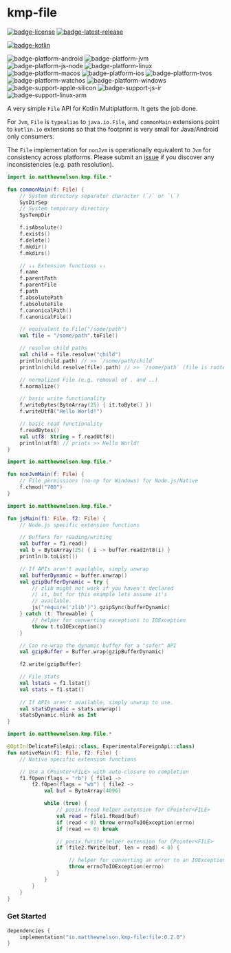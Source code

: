 # kmp-file
[![badge-license]][url-license]
[![badge-latest-release]][url-latest-release]

[![badge-kotlin]][url-kotlin]

![badge-platform-android] 
![badge-platform-jvm]
![badge-platform-js-node] 
![badge-platform-linux] 
![badge-platform-macos] 
![badge-platform-ios] 
![badge-platform-tvos] 
![badge-platform-watchos] 
![badge-platform-windows]
![badge-support-apple-silicon] 
![badge-support-js-ir] 
![badge-support-linux-arm] 

A very simple `File` API for Kotlin Multiplatform. It gets the job done.

For `Jvm`, `File` is `typealias` to `java.io.File`, and `commonMain` extensions 
point to `kotlin.io` extensions so that the footprint is very small for 
Java/Android only consumers.

The `File` implementation for `nonJvm` is operationally equivalent to 
`Jvm` for consistency across platforms. Please submit an [issue][url-issue] 
if you discover any inconsistencies (e.g. path resolution).

```kotlin
import io.matthewnelson.kmp.file.*

fun commonMain(f: File) {
    // System directory separator character (`/` or `\`)
    SysDirSep
    // System temporary directory
    SysTempDir

    f.isAbsolute()
    f.exists()
    f.delete()
    f.mkdir()
    f.mkdirs()

    // ↓↓ Extension functions ↓↓
    f.name
    f.parentPath
    f.parentFile
    f.path
    f.absolutePath
    f.absoluteFile
    f.canonicalPath()
    f.canonicalFile()

    // equivalent to File("/some/path")
    val file = "/some/path".toFile()

    // resolve child paths
    val child = file.resolve("child")
    println(child.path) // >> `/some/path/child`
    println(child.resolve(file).path) // >> `/some/path` (file is rooted)

    // normalized File (e.g. removal of . and ..)
    f.normalize()

    // basic write functionality
    f.writeBytes(ByteArray(25) { it.toByte() })
    f.writeUtf8("Hello World!")

    // basic read functionality
    f.readBytes()
    val utf8: String = f.readUtf8()
    println(utf8) // prints >> Hello World!
}
```

```kotlin
import io.matthewnelson.kmp.file.*

fun nonJvmMain(f: File) {
    // File permissions (no-op for Windows) for Node.js/Native
    f.chmod("700")
}
```

```kotlin
import io.matthewnelson.kmp.file.*

fun jsMain(f1: File, f2: File) {
    // Node.js specific extension functions

    // Buffers for reading/writing
    val buffer = f1.read()
    val b = ByteArray(25) { i -> buffer.readInt8(i) }
    println(b.toList())

    // If APIs aren't available, simply unwrap
    val bufferDynamic = buffer.unwrap()
    val gzipBufferDynamic = try {
        // zlib might not work if you haven't declared
        // it, but for this example lets assume it's
        // available.
        js("require('zlib')").gzipSync(bufferDynamic)
    } catch (t: Throwable) {
        // helper for converting exceptions to IOException
        throw t.toIOException()
    }

    // Can re-wrap the dynamic buffer for a "safer" API
    val gzipBuffer = Buffer.wrap(gzipBufferDynamic)

    f2.write(gzipBuffer)

    // File stats
    val lstats = f1.lstat()
    val stats = f1.stat()
    
    // If APIs aren't available, simply unwrap to use.
    val statsDynamic = stats.unwrap()
    statsDynamic.nlink as Int
}
```

```kotlin
import io.matthewnelson.kmp.file.*

@OptIn(DelicateFileApi::class, ExperimentalForeignApi::class)
fun nativeMain(f1: File, f2: File) {
    // Native specific extension functions

    // Use a CPointer<FILE> with auto-closure on completion
    f1.fOpen(flags = "rb") { file1 ->
        f2.fOpen(flags = "wb") { file2 ->
            val buf = ByteArray(4096)

            while (true) {
                // posix.fread helper extension for CPointer<FILE>
                val read = file1.fRead(buf)
                if (read < 0) throw errnoToIOException(errno)
                if (read == 0) break

                // posix.fwrite helper extension for CPointer<FILE>
                if (file2.fWrite(buf, len = read) < 0) {

                    // helper for converting an error to an IOException
                    throw errnoToIOException(errno)
                }
            }
        }
    }
}
```

### Get Started

<!-- TAG_VERSION -->
```kotlin
dependencies {
    implementation("io.matthewnelson.kmp-file:file:0.2.0")
}
```

<!-- TAG_VERSION -->
[badge-latest-release]: https://img.shields.io/badge/latest--release-0.2.0-blue.svg?style=flat
[badge-license]: https://img.shields.io/badge/license-Apache%20License%202.0-blue.svg?style=flat

<!-- TAG_DEPENDENCIES -->
[badge-kotlin]: https://img.shields.io/badge/kotlin-2.1.10-blue.svg?logo=kotlin

<!-- TAG_PLATFORMS -->
[badge-platform-android]: http://img.shields.io/badge/-android-6EDB8D.svg?style=flat
[badge-platform-jvm]: http://img.shields.io/badge/-jvm-DB413D.svg?style=flat
[badge-platform-js]: http://img.shields.io/badge/-js-F8DB5D.svg?style=flat
[badge-platform-js-node]: https://img.shields.io/badge/-nodejs-68a063.svg?style=flat
[badge-platform-linux]: http://img.shields.io/badge/-linux-2D3F6C.svg?style=flat
[badge-platform-macos]: http://img.shields.io/badge/-macos-111111.svg?style=flat
[badge-platform-ios]: http://img.shields.io/badge/-ios-CDCDCD.svg?style=flat
[badge-platform-tvos]: http://img.shields.io/badge/-tvos-808080.svg?style=flat
[badge-platform-watchos]: http://img.shields.io/badge/-watchos-C0C0C0.svg?style=flat
[badge-platform-wasm]: https://img.shields.io/badge/-wasm-624FE8.svg?style=flat
[badge-platform-windows]: http://img.shields.io/badge/-windows-4D76CD.svg?style=flat
[badge-support-android-native]: http://img.shields.io/badge/support-[AndroidNative]-6EDB8D.svg?style=flat
[badge-support-apple-silicon]: http://img.shields.io/badge/support-[AppleSilicon]-43BBFF.svg?style=flat
[badge-support-js-ir]: https://img.shields.io/badge/support-[js--IR]-AAC4E0.svg?style=flat
[badge-support-linux-arm]: http://img.shields.io/badge/support-[LinuxArm]-2D3F6C.svg?style=flat

[url-latest-release]: https://github.com/05nelsonm/kmp-file/releases/latest
[url-license]: https://www.apache.org/licenses/LICENSE-2.0
[url-kotlin]: https://kotlinlang.org
[url-issue]: https://github.com/05nelsonm/kmp-file/issues
